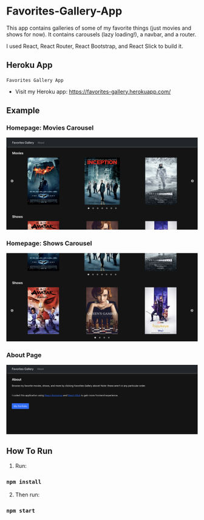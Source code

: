 # Favorites-Gallery-App

This app contains galleries of some of my favorite things (just movies and shows for now).
It contains carousels (lazy loading!), a navbar, and a router.

I used React, React Router, React Bootstrap, and React Slick to build it.

## Heroku App
`Favorites Gallery App`
- Visit my Heroku app: https://favorites-gallery.herokuapp.com/

## Example
### Homepage: Movies Carousel
![Homepage movies image](img/home-movies.png)
### Homepage: Shows Carousel
![Homepage shows image](img/home-shows.png)
### About Page
![About page image](img/about.png)

## How To Run

1. Run:

### `npm install`

2. Then run:

### `npm start`
